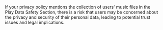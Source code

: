 If your privacy policy mentions the collection of users' music files in the Play Data Safety Section, there is a risk that users may be concerned about the privacy and security of their personal data, leading to potential trust issues and legal implications.